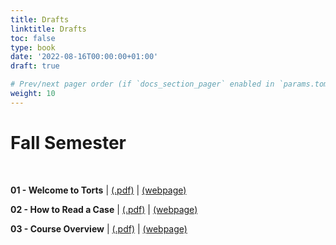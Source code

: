 ```yaml
---
title: Drafts
linktitle: Drafts
toc: false
type: book
date: '2022-08-16T00:00:00+01:00'
draft: true

# Prev/next pager order (if `docs_section_pager` enabled in `params.toml`)
weight: 10
---
```

# Fall Semester

<br>

**01 - Welcome to Torts** | [(.pdf)]() | [(webpage)]()

**02 - How to Read a Case** | [(.pdf)]() | [(webpage)]()

**03 - Course Overview** | [(.pdf)]() | [(webpage)]()
